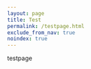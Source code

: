 ```yaml
---
layout: page
title: Test
permalink: /testpage.html
exclude_from_nav: true
noindex: true
---
```

testpage
